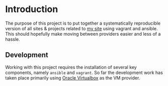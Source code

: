 # Introduction
The purpose of this project is to put together
a systematically reproducible version of all
sites &amp; projects related to [my site](https://robert-novak.com)
using vagrant and ansible. This should hopefully
make moving between providers easier and less of a hassle.

## Development
Working with this project requires the installation
of several key components, namely `ansible` and 
`vagrant`. So far the development work has taken
place primarily using [Oracle Virtualbox](https://www.virtualbox.org/wiki/VirtualBox)
as the VM provider.



